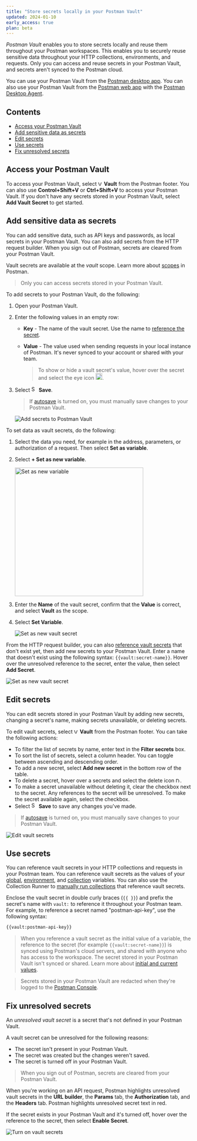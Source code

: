 ```yaml
---
title: "Store secrets locally in your Postman Vault"
updated: 2024-01-10
early_access: true
plan: beta
---
```


*Postman Vault* enables you to store secrets locally and reuse them throughout your Postman workspaces. This enables you to securely reuse sensitive data throughout your HTTP collections, environments, and requests. Only you can access and reuse secrets in your Postman Vault, and secrets aren't synced to the Postman cloud.

You can use your Postman Vault from the [Postman desktop app](/docs/getting-started/installation/installation-and-updates/). You can also use your Postman Vault from the [Postman web app](/docs/getting-started/installation/installation-and-updates/#use-the-postman-web-app) with the [Postman Desktop Agent](/docs/getting-started/basics/about-postman-agent/#the-postman-desktop-agent).

## Contents

* [Access your Postman Vault](#access-your-postman-vault)
* [Add sensitive data as secrets](#add-sensitive-data-as-secrets)
* [Edit secrets](#edit-secrets)
* [Use secrets](#use-secrets)
* [Fix unresolved secrets](#fix-unresolved-secrets)

## Access your Postman Vault

To access your Postman Vault, select <img alt="Vault icon" src="https://assets.postman.com/postman-docs/icons/icon-vault.jpg#icon" width="12px"> **Vault** from the Postman footer. You can also use **Control+Shift+V** or **Ctrl+Shift+V** to access your Postman Vault. If you don't have any secrets stored in your Postman Vault, select **Add Vault Secret** to get started.

## Add sensitive data as secrets

You can add sensitive data, such as API keys and passwords, as local secrets in your Postman Vault. You can also add secrets from the HTTP request builder. When you sign out of Postman, secrets are cleared from your Postman Vault.<!-- Secrets stored in your Postman Vault are encrypted using the AES-256-GCM encryption algorithm. -->

Vault secrets are available at the *vault* scope. Learn more about [scopes](/docs/sending-requests/variables/variables/#variable-scopes) in Postman.

> Only you can access secrets stored in your Postman Vault.

To add secrets to your Postman Vault, do the following:

1. Open your Postman Vault.
1. Enter the following values in an empty row:

    * **Key** - The name of the vault secret. Use the name to [reference the secret](#use-secrets).
    * **Value** - The value used when sending requests in your local instance of Postman. It's never synced to your account or shared with your team.

        > To show or hide a vault secret's value, hover over the secret and select the eye icon <img alt="Unmask secret icon" src="https://assets.postman.com/postman-docs/icon-eye-crossed-out.jpg#icon" width="18px">.

    <!-- * **Domains** - The comma-separated list of domains you can send requests to with the vault variable. If a domain isn't in this list, you can't send the vault variable in your requests. By default, you can include vault variables in requests to any domain. To add domains, select **All** then enter your domains. -->

1. Select <img alt="Save icon" src="https://assets.postman.com/postman-docs/icon-save.jpg#icon" width="16px"> **Save**.

    > If [autosave](/docs/getting-started/installation/settings/#application) is turned on, you must manually save changes to your Postman Vault.

    ![Add secrets to Postman Vault](https://assets.postman.com/postman-docs/v10/add-postman-vault-variables-v10-22.jpg)

To set data as vault secrets, do the following:

1. Select the data you need, for example in the address, parameters, or authorization of a request. Then select **Set as variable**.
1. Select **+ Set as new variable**.

    <img src="https://assets.postman.com/postman-docs/v10/set-data-as-new-vault-secret-v10-22.jpg" alt="Set as new variable" width="350px"/>

1. Enter the **Name** of the vault secret, confirm that the **Value** is correct, and select **Vault** as the scope.
1. Select **Set Variable**.

    ![Set as new vault secret](https://assets.postman.com/postman-docs/v10/set-data-as-vault-secret-v10-22.jpg)

From the HTTP request builder, you can also [reference vault secrets](#use-secrets) that don't exist yet, then add new secrets to your Postman Vault. Enter a name that doesn't exist using the following syntax: `{{vault:secret-name}}`. Hover over the unresolved reference to the secret, enter the value, then select **Add Secret**.

![Set as new vault secret](https://assets.postman.com/postman-docs/v10/reference-and-create-new-vault-secret-v10-22.jpg)

## Edit secrets

You can edit secrets stored in your Postman Vault by adding new secrets, changing a secret's name, making secrets unavailable, or deleting secrets.

To edit vault secrets, select <img alt="Vault icon" src="https://assets.postman.com/postman-docs/icons/icon-vault.jpg#icon" width="12px"> **Vault** from the Postman footer. You can take the following actions:

* To filter the list of secrets by name, enter text in the **Filter secrets** box.
* To sort the list of secrets, select a column header. You can toggle between ascending and descending order.
* To add a new secret, select **Add new secret** in the bottom row of the table.
* To delete a secret, hover over a secrets and select the delete icon <img alt="Delete link icon" src="https://assets.postman.com/postman-docs/icon-delete-v9.jpg#icon" width="12px" />.
* To make a secret unavailable without deleting it, clear the checkbox next to the secret. Any references to the secret will be unresolved. To make the secret available again, select the checkbox.
* Select <img alt="Save icon" src="https://assets.postman.com/postman-docs/icon-save.jpg#icon" width="16px"> **Save** to save any changes you've made.

> If [autosave](/docs/getting-started/installation/settings/#application) is turned on, you must manually save changes to your Postman Vault.

![Edit vault secrets](https://assets.postman.com/postman-docs/v10/edit-postman-vault-variables-v10-22.jpg)

## Use secrets

You can reference vault secrets in your HTTP collections and requests in your Postman team. You can reference vault secrets as the values of your [global](/docs/sending-requests/variables/variables/#defining-global-variables), [environment](/docs/sending-requests/variables/variables/#defining-environment-variables), and [collection](/docs/sending-requests/variables/variables/#defining-collection-variables) variables. You can also use the Collection Runner to [manually run collections](/docs/collections/running-collections/intro-to-collection-runs/) that reference vault secrets.

Enclose the vault secret in double curly braces (`{{ }}`) and prefix the secret's name with `vault:` to reference it throughout your Postman team. For example, to reference a secret named "postman-api-key", use the following syntax:

```txt
{{vault:postman-api-key}}
```

<!-- ### Use vault variables in scripts

You can get the current value of a vault variable in your scripts using the following syntax:

```js
//access a vault variable in you Postman Vault
pm.variables.get("vault:variable-key");
``` -->

> When you reference a vault secret as the initial value of a variable, the reference to the secret (for example `{{vault:secret-name}}`) is synced using Postman's cloud servers, and shared with anyone who has access to the workspace. The secret stored in your Postman Vault isn't synced or shared. Learn more about [initial and current values](/docs/sending-requests/variables/variables/#initial-and-current-values).

<!-- -->

> Secrets stored in your Postman Vault are redacted when they're logged to the [Postman Console](/docs/sending-requests/response-data/troubleshooting-api-requests/).

## Fix unresolved secrets

An *unresolved vault secret* is a secret that's not defined in your Postman Vault.

A vault secret can be unresolved for the following reasons:

* The secret isn't present in your Postman Vault.
* The secret was created but the changes weren't saved.
* The secret is turned off in your Postman Vault.

> When you sign out of Postman, secrets are cleared from your Postman Vault.

When you're working on an API request, Postman highlights unresolved vault secrets in the **URL builder**, the **Params** tab, the **Authorization** tab, and the **Headers** tab. Postman highlights unresolved secret text in red.

<!-- ![Unresolved vault secrets](https://assets.postman.com/postman-docs/v10/unresolved-postman-vault-variable-v10-22.jpg) -->

If the secret exists in your Postman Vault and it's turned off, hover over the reference to the secret, then select **Enable Secret**.

![Turn on vault secrets](https://assets.postman.com/postman-docs/v10/turn-on-postman-vault-variable-v10-22.jpg)
